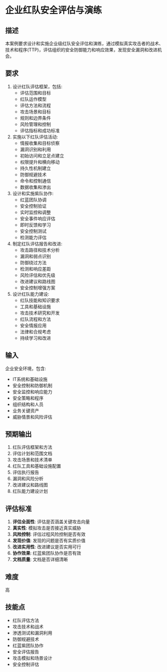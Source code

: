 # 企业红队安全评估与演练

## 描述

本案例要求设计和实施企业级红队安全评估和演练，通过模拟真实攻击者的战术、技术和程序(TTP)，评估组织的安全防御能力和响应效果，发现安全漏洞和改进机会。

## 要求

1. 设计红队评估框架，包括:
   - 评估范围和目标
   - 红队运作模型
   - 评估方法和流程
   - 攻击场景和目标
   - 规则和边界条件
   - 风险管理和控制
   - 评估指标和成功标准
2. 实施以下红队评估活动:
   - 情报收集和目标侦察
   - 漏洞识别和利用
   - 初始访问和立足点建立
   - 权限提升和横向移动
   - 持久性机制建立
   - 防御规避技术
   - 命令和控制通信
   - 数据收集和渗出
3. 设计和实施紫队协作:
   - 红蓝团队协调
   - 安全控制验证
   - 实时监控和调整
   - 安全事件响应评估
   - 即时反馈和学习
   - 安全控制测试
   - 检测能力评估
4. 制定红队评估报告和改进:
   - 攻击路径和技术分析
   - 漏洞和弱点识别
   - 防御绕过方法
   - 检测和响应差距
   - 风险评估和优先级
   - 改进建议和路线图
   - 安全控制增强方案
5. 设计红队能力建设:
   - 红队技能和知识要求
   - 工具和基础设施
   - 攻击技术研究和开发
   - 红队流程和方法
   - 安全情报应用
   - 法律和合规考虑
   - 持续学习和改进

## 输入

企业安全环境，包含:
- IT系统和基础设施
- 安全控制和防御机制
- 安全监控和响应能力
- 安全策略和程序
- 组织结构和人员
- 业务关键资产
- 威胁情景和风险评估

## 预期输出

1. 红队评估框架和方法
2. 评估计划和范围文档
3. 攻击场景和技术清单
4. 红队工具和基础设施配置
5. 评估执行报告
6. 漏洞和风险分析
7. 改进建议和路线图
8. 红队能力建设计划

## 评估标准

1. **评估全面性**: 评估是否涵盖关键攻击向量
2. **真实性**: 模拟攻击是否接近真实威胁
3. **风险控制**: 评估过程风险控制是否有效
4. **发现价值**: 发现的问题是否有实质价值
5. **改进实用性**: 改进建议是否实用可行
6. **协作效果**: 红蓝紫团队协作是否有效
7. **文档质量**: 文档是否详细清晰

## 难度

高

## 技能点

- 红队评估方法
- 攻击技术和战术
- 渗透测试和漏洞利用
- 防御规避技术
- 红蓝紫团队协作
- 安全评估报告
- 攻击模拟和场景设计
- 安全控制评估